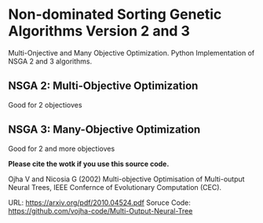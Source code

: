 # Non-dominated Sorting Genetic Algorithms Version 2 and 3

Multi-Onjective and Many Objective Optimization. Python Implementation of NSGA 2 and 3 algorithms.

## NSGA 2: Multi-Objective Optimization
Good for 2 objectioves

## NSGA 3: Many-Objective Optimization 
Good for 2 and more objectioves

**Please cite the wotk if you use this source code.**

Ojha V and Nicosia G (2002) Multi-objective Optimisation of Multi-output Neural Trees, IEEE Confernce of Evolutionary Computation (CEC). <br>

URL: https://arxiv.org/pdf/2010.04524.pdf
Soruce Code: https://github.com/vojha-code/Multi-Output-Neural-Tree


